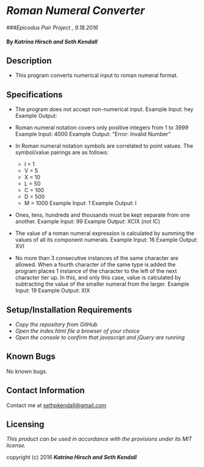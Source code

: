 # _Roman Numeral Converter_
###_Epicodus Pair Project , 9.18.2016_

#### By _Katrina Hirsch and Seth Kendall_

## Description
* This program converts numerical input to roman numeral format.
## Specifications
* The program does not accept non-numerical input.
Example Input: hey
Example Output:

* Roman numeral notation covers only positive integers from 1 to 3999
Example Input: 4000
Example Output: "Error: Invalid Number"

* In Roman numeral notation symbols are correlated to point values.
  The symbol/value pairings are as follows:
  * I = 1
  * V = 5
  * X = 10
  * L = 50
  * C = 100
  * D = 500
  * M = 1000
Example Input: 1
Example Output: I

* Ones, tens, hundreds and thousands must be kept separate from one another.
Example Input: 99
Example Output: XCIX (not IC)

* The value of a roman numeral expression is calculated by summing the values of all its component numerals.
Example Input: 16
Example Output: XVI

* No more than 3 consecutive instances of the same character are allowed. When a fourth character of the same type is added the program places 1 instance of the character to the left of the next character tier up. In this, and only this case, value is calculated by subtracting the value of the smaller numeral from the larger.
Example Input: 19
Example Output: XIX

## Setup/Installation Requirements

* _Copy the repository from GitHub_
* _Open the index.html file a browser of your choice_
* _Open the console to confirm that javascript and jQuery are running_

## Known Bugs
No known bugs.

## Contact Information
Contact me at sethpkendall@gmail.com

## Licensing

*This product can be used in accordance with the provisions under its MIT license.*

copyright (c) 2016 **_Katrina Hirsch and Seth Kendall_**
